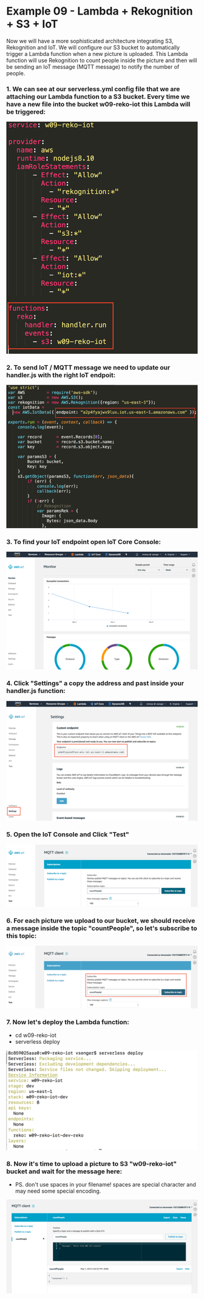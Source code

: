 # Example 09 - Lambda + Rekognition + S3 + IoT

Now we will have a more sophisticated architecture integrating S3, Rekognition and IoT. We will configure our S3 bucket to automatically trigger a Lambda function when a new picture is uploaded. This Lambda function will use Rekognition to count people inside the picture and then will be sending an IoT message (MQTT message) to notify the number of people.

### 1. We can see at our serverless.yml config file that we are attaching our Lambda function to a S3 bucket. Every time we have a new file into the bucket w09-reko-iot this Lambda will be triggered:

![image](images/01-ok.png) 

### 2. To send IoT / MQTT message we need to update our handler.js with the right IoT endpoit:

![image](images/02.png) 

### 3. To find your IoT endpoint open IoT Core Console:

![image](images/03.png) 

### 4. Click "Settings" a copy the address and past inside your handler.js function:

![image](images/04.png) 

### 5. Open the IoT Console and Click "Test"

![image](images/05.png) 

### 6. For each picture we upload to our bucket, we should receive a message inside the topic "countPeople", so let's subscribe to this topic:

![image](images/06.png) 

### 7. Now let's deploy the Lambda function:

* cd w09-reko-iot
* serverless deploy

![image](images/07.png) 

### 8. Now it's time to upload a picture to S3 "w09-reko-iot" bucket and wait for the message here:

* PS. don't use spaces in your filename! spaces are special character and may need some special encoding.

![image](images/08.png) 






